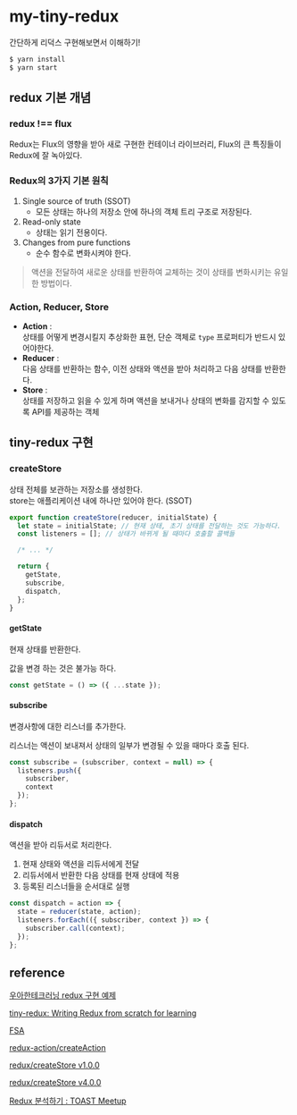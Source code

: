 # my-tiny-redux

간단하게 리덕스 구현해보면서 이해하기!



```bash
$ yarn install
$ yarn start
```



## redux 기본 개념

### redux !== flux

Redux는 Flux의 영향을 받아 새로 구현한 컨테이너 라이브러리, Flux의 큰 특징들이 Redux에 잘 녹아있다.



### Redux의 3가지 기본 원칙

1. Single source of truth (SSOT)
   - 모든 상태는 하나의 저장소 안에 하나의 객체 트리 구조로 저장된다.
2. Read-only state
   - 상태는 읽기 전용이다.
3. Changes from pure functions
   - 순수 함수로 변화시켜야 한다.

> 액션을 전달하여 새로운 상태를 반환하여 교체하는 것이 상태를 변화시키는 유일한 방법이다.



### Action, Reducer, Store

- **Action** :  
  상태를 어떻게 변경시킬지 추상화한 표현, 단순 객체로 `type` 프로퍼티가 반드시 있어야한다.
- **Reducer** :  
  다음 상태를 반환하는 함수, 이전 상태와 액션을 받아 처리하고 다음 상태를 반환한다.
- **Store** :  
  상태를 저장하고 읽을 수 있게 하며 액션을 보내거나 상태의 변화를 감지할 수 있도록 API를 제공하는 객체

  

  

  

  


## tiny-redux 구현



### createStore

상태 전체를 보관하는 저장소를 생성한다.  
store는 애플리케이션 내에 하나만 있어야 한다. (SSOT)

```js
export function createStore(reducer, initialState) {
  let state = initialState; // 현재 상태, 초기 상태를 전달하는 것도 가능하다.
  const listeners = []; // 상태가 바뀌게 될 때마다 호출할 콜백들

  /* ... */

  return {
    getState,
    subscribe,
    dispatch,
  };
}
```





#### getState

현재 상태를 반환한다. 

값을 변경 하는 것은 불가능 하다.

```js
const getState = () => ({ ...state });
```

  

  


#### subscribe

변경사항에 대한 리스너를 추가한다.

리스너는 액션이 보내져서 상태의 일부가 변경될 수 있을 때마다 호출 된다.

```js
const subscribe = (subscriber, context = null) => {
  listeners.push({
    subscriber,
    context
  });
};
```

  

  


#### dispatch

액션을 받아 리듀서로 처리한다.

1. 현재 상태와 액션을 리듀서에게 전달
2. 리듀서에서 반환한 다음 상태를 현재 상태에 적용
3. 등록된 리스너들을 순서대로 실행

```js
const dispatch = action => {
  state = reducer(state, action);
  listeners.forEach(({ subscriber, context }) => {
    subscriber.call(context);
  });
};
```

  

  

  

  


## reference

[우아한테크러닝 redux 구현 예제](https://gist.github.com/ibare/1ed63de0c09c94a7ac79713d57b80f8d)

[tiny-redux: Writing Redux from scratch for learning](https://medium.com/@jamischarles/tiny-redux-writing-redux-from-scratch-for-learning-cd10cecbc87f)

[FSA](https://github.com/redux-utilities/flux-standard-action)

[redux-action/createAction](https://github.com/redux-utilities/redux-actions/blob/master/src/createAction.js)

[redux/createStore v1.0.0](https://github.com/reduxjs/redux/blob/v1.0.0/src/createStore.js)

[redux/createStore v4.0.0](https://github.com/reduxjs/redux/blob/v4.0.0/src/createStore.js)

[Redux 분석하기 : TOAST Meetup](https://meetup.toast.com/posts/111)

